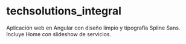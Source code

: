 # techsolutions_integral
Aplicación web en Angular con diseño limpio y tipografía Spline Sans. Incluye Home con slideshow de servicios.
